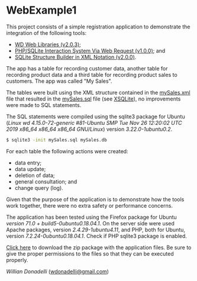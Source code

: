 # WebExample1

This project consists of a simple registration application to demonstrate the integration of the following tools:

- [WD Web Libraries (v2.0.3)](https://github.com/wdonadelli/wd);
- [PHP/SQLite Interaction System Via Web Request (v1.0.0)](https://github.com/wdonadelli/PSWrequest); and
- [SQLite Structure Builder in XML Notation (v2.0.0)](https://github.com/wdonadelli/XSQLite).

The app has a table for recording customer data, another table for recording product data and a third table for recording product sales to customers. The app was called "My Sales".

The tables were built using the XML structure contained in the [mySales.xml](https://wdonadelli.github.io/WebExample1/objects/mySales.xml) file that resulted in the [mySales.sql](https://wdonadelli.github.io/WebExample1/objects/mySales.sql) file (see [XSQLite](https://github.com/wdonadelli/XSQLite)), no improvements were made to SQL statements.

The SQL statements were compiled using the sqlite3 package for Ubuntu (*Linux wd 4.15.0-72-generic #81-Ubuntu SMP Tue Nov 26 12:20:02 UTC 2019 x86_64 x86_64 x86_64 GNU/Linux*) version *3.22.0-1ubuntu0.2*.

```sh
$ sqlite3 -init mySales.sql mySales.db
```
For each table the following actions were created:

- data entry;
- data update;
- deletion of data;
- general consultation; and
- change query (log).

Given that the purpose of the application is to demonstrate how the tools work together, there were no extra safety or performance concerns.

The application has been tested using the Firefox package for Ubuntu *version 71.0 + build5-0ubuntu0.18.04.1*. On the server side were used Apache packages, version *2.4.29-1ubuntu4.11*, and PHP, both for Ubuntu, version *7.2.24-0ubuntu0.18.04.1*. Check if PHP sqlite3 package is enabled.

[Click here](https://wdonadelli.github.io/WebExample1/mySales.zip) to download the zip package with the application files. Be sure to give the proper permissions to the files so that they can be executed properly.

*Willian Donadelli* ([wdonadelli@gmail.com](wdonadelli@gmail.com))
